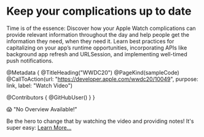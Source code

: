 # Keep your complications up to date

Time is of the essence: Discover how your Apple Watch complications can provide relevant information throughout the day and help people get the information they need, when they need it. Learn best practices for capitalizing on your app’s runtime opportunities, incorporating APIs like background app refresh and URLSession, and implementing well-timed push notifications.

@Metadata {
   @TitleHeading("WWDC20")
   @PageKind(sampleCode)
   @CallToAction(url: "https://developer.apple.com/wwdc20/10049", purpose: link, label: "Watch Video")

   @Contributors {
      @GitHubUser(<replace this with your GitHub handle>)
   }
}

😱 "No Overview Available!"

Be the hero to change that by watching the video and providing notes! It's super easy:
 [Learn More…](https://wwdcnotes.github.io/WWDCNotes/documentation/wwdcnotes/contributing)
